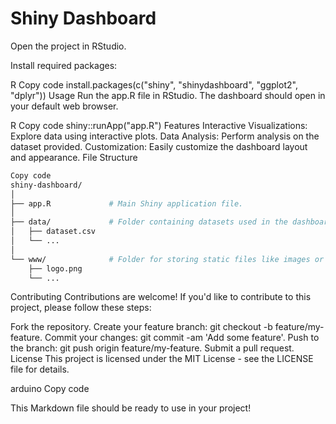 # Shiny Dashboard

Open the project in RStudio.

Install required packages:

R
Copy code
install.packages(c("shiny", "shinydashboard", "ggplot2", "dplyr"))
Usage
Run the app.R file in RStudio. The dashboard should open in your default web browser.

R
Copy code
shiny::runApp("app.R")
Features
Interactive Visualizations: Explore data using interactive plots.
Data Analysis: Perform analysis on the dataset provided.
Customization: Easily customize the dashboard layout and appearance.
File Structure
```bash
Copy code
shiny-dashboard/
│
├── app.R             # Main Shiny application file.
│
├── data/             # Folder containing datasets used in the dashboard.
│   ├── dataset.csv
│   └── ...
│
└── www/              # Folder for storing static files like images or CSS stylesheets.
    ├── logo.png
    └── ...
```
Contributing
Contributions are welcome! If you'd like to contribute to this project, please follow these steps:

Fork the repository.
Create your feature branch: git checkout -b feature/my-feature.
Commit your changes: git commit -am 'Add some feature'.
Push to the branch: git push origin feature/my-feature.
Submit a pull request.
License
This project is licensed under the MIT License - see the LICENSE file for details.

arduino
Copy code

This Markdown file should be ready to use in your project!





